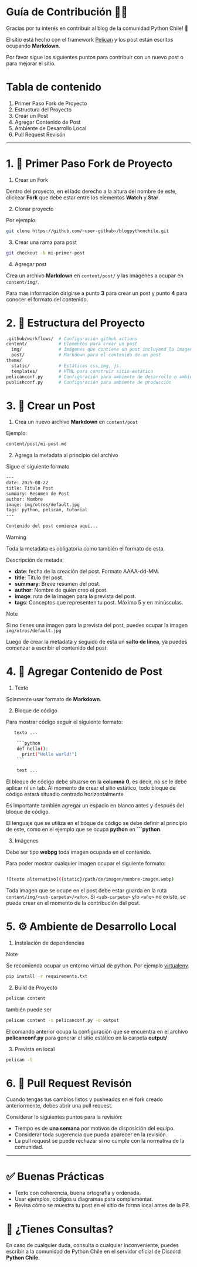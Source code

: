 # Guía de Contribución 🐍✨

Gracias por tu interés en contribuir al blog de la comunidad Python Chile! 🚀

El sitio está hecho con el framework [Pelican](https://getpelican.com/) y los post están escritos ocupando **Markdown**.

Por favor sigue los siguientes puntos para contribuir con un nuevo post o para mejorar el sitio.

# Tabla de contenido

1. Primer Paso Fork de Proyecto
2. Estructura del Proyecto
3. Crear un Post
4. Agregar Contenido de Post
5. Ambiente de Desarrollo Local
6. Pull Request Revisón


---

# 1. 🍴 Primer Paso Fork de Proyecto

1. Crear un Fork

Dentro del proyecto, en el lado derecho a la altura del nombre de este, clickear **Fork** que debe estar entre los elementos **Watch** y **Star**.

2. Clonar proyecto

Por ejemplo:

```bash
git clone https://github.com/<user-github>/blogpythonchile.git
```

3. Crear una rama para post

```bash
git checkout -b mi-primer-post
```

4. Agregar post

Crea un archivo **Markdown** en `content/post/` y las imágenes a ocupar en `content/img/`.

Para más información dirigirse a punto **3** para crear un post y punto **4** para conocer el formato del contenido. 


# 2. 📂 Estructura del Proyecto

```bash
.github/workflows/  # Configuración github actions
content/            # Elementos para crear un post
  img/              # Imágenes que contiene un post incluyend la imagen de su prevista
  post/             # Markdown para el contenido de un post
theme/
  static/           # Estáticos css,img, js.
  templates/        # HTML para construir sitio estático
pelicanconf.py      # Configuración para ambiente de desarrollo o ambiente local
publishconf.py      # Configuración para ambiente de producción
```


# 3. 📝 Crear un Post

1. Crea un nuevo archivo **Markdown** en `content/post`

Ejemplo:

```bash
content/post/mi-post.md
```

2. Agrega la metadata al principio del archivo

Sigue el siguiente formato

```bash
---
date: 2025-08-22
title: Titulo Post
summary: Resumen de Post
author: Nombre
image: img/otros/default.jpg
tags: python, pelican, tutorial
---

Contenido del post comienza aquí...
```

>[!WARNING]
> Toda la metadata es obligatoria como también el formato de esta.

Descripción de metada:

- **date**: fecha de la creación del post. Formato AAAA-dd-MM.
- **title**: Título del post.
- **summary**: Breve resumen del post.
- **author**: Nombre de quién creó el post.
- **image**: ruta de la imagen para la prevista del post.
- **tags**: Conceptos que representen tu post. Máximo 5 y en minúsculas.

>[!NOTE]
> Si no tienes una imagen para la prevista del post, puedes ocupar la imagen `img/otros/default.jpg`

Luego de crear la metadata y seguido de esta un **salto de línea**, ya puedes comenzar a escribir el contenido del post.


# 4. 🎨 Agregar Contenido de Post

1. Texto

Solamente usar formato de **Markdown**.

2. Bloque de código

Para mostrar código seguir el siguiente formato:

```bash
   texto ...

    ```python
    def hello():
      print("Hello world!")
    ```
    
    text ...
```

El bloque de código debe situarse en la **columna 0**, es decir, no se le debe aplicar ni un tab.
Al momento de crear el sitio estático, todo bloque de código estará situadio centrado horizontalmente

Es importante también agregar un espacio en blanco antes y después del bloque de código.

El lenguaje que se utiliza en el bóque de código se debe definir al principio de este, como en el ejemplo que se ocupa **python** en **```python**.

3. Imágenes

Debe ser tipo **webpg** toda imagen ocupada en el contenido.

Para poder mostrar cualquier imagen ocupar el siguiente formato:

```bash

![texto alternativo]({static}/path/de/imagen/nombre-imagen.webp)

```

Toda imagen que se ocupe en el post debe estar guarda en la ruta `content/img/<sub-carpeta>/<año>`. Si `<sub-carpeta>` y/o `<año>` no existe, se puede 
crear en el momento de la contribución del post.


# 5. ⚙️ Ambiente de Desarrollo Local

1. Instalación de dependencias

>[!NOTE]
> Se recomienda ocupar un entorno virtual de python. Por ejemplo [virtualenv](https://virtualenv.pypa.io/en/latest/).

```bash
pip install -r requirements.txt
```

2. Build de Proyecto

```bash
pelican content
```

también puede ser

```bash
pelican content -s pelicanconf.py -o output
```

El comando anterior ocupa la configuración que se encuentra en el archivo **pelicanconf.py** 
para generar el sitio estático en la carpeta **output/**

3. Prevista en local

```bash
pelican -l
```


# 6. 🔄 Pull Request Revisón

Cuando tengas tus cambios listos y pusheados en el fork creado anteriormente, debes abrir una pull request.

Considerar lo siguientes puntos para la revisión:

- Tiempo es de **una semana** por motivos de disposición del equipo.
- Considerar toda sugerencia que pueda aparecer en la revisión. 
- La pull request se puede rechazar si no cumple con la normativa de la comunidad.

---

# ✅ Buenas Prácticas

- Texto con coherencia, buena ortografía y ordenada.
- Usar ejemplos, códigos u diagramas para complementar.
- Revisa cómo se muestra tu post en el sitio de forma local antes de la PR.


# 💬 ¿Tienes Consultas?

En caso de cualquier duda, consulta o cualquier inconveniente, puedes escribir a la comunidad de Python Chile en 
el servidor oficial de Discord **Python Chile**.